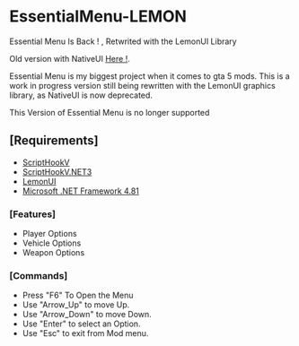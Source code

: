 # EssentialMenu-LEMON
Essential Menu Is Back ! , Retwrited with the LemonUI Library

Old version with NativeUI <a href="https://github.com/anonik9900/Essential-Menu">Here !</a>.<br>

Essential Menu is my biggest project when it comes to gta 5 mods. This is a work in progress version still being rewritten with the LemonUI graphics library, as NativeUI is now deprecated.

This Version of Essential Menu is no longer supported

<h2>[Requirements]</h2>
     <p>
     <ul>
     <li><a href="http://www.dev-c.com/gtav/scripthookv/">ScriptHookV</a></li>
     <li><a href="https://it.gta5-mods.com/tools/scripthookv-net">ScriptHookV.NET3</a></li>
     <li><a href="https://github.com/LemonUIbyLemon/LemonUI">LemonUI</a></li>
     <li><a href="https://support.microsoft.com/it-it/topic/microsoft-net-framework-4-8-1-per-windows-10-versione-21h2-windows-10-versione-22h2-windows-11-versione-21h2-windows-server-2022-desktop-edizioni-di-azure-stack-di-azure-21h2-e-azure-stack-22h2-kb5011048-277f9c30-7add-4150-b774-5e3667e02256">Microsoft .NET Framework 4.81</a></li>
     </ul>
     </p>

  <h3> [Features] </h3>
<p>
  <ul>
    <li>Player Options</li>
    <li>Vehicle Options</li>
    <li>Weapon Options</li>
    </ul
   </p>

 <h3> [Commands] </h3>
   <p>
    <ul>
     <li>Press "F6" To Open the Menu </li>
     <li>Use "Arrow_Up" to move Up.</li>
     <li>Use "Arrow_Down" to move Down.</li>
     <li>Use "Enter" to select an Option.</li>
     <li>Use "Esc" to exit from Mod menu.</li>
     </ul>
     </p>   
     
